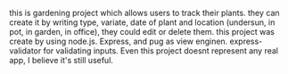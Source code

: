 this is gardening project which allows users to track their plants. they can create it by writing type, variate, date of plant and location (undersun, in pot, in garden, in office), they could edit or delete them. this project was create by using node.js. Express, and pug as view enginen. express-validator for validating inputs. Even this project doesnt represent any real app, I believe it's still useful.
